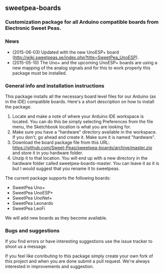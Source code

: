 ## sweetpea-boards

### Customization package for all Arduino compatible boards from Electronic Sweet Peas.

### News

 * (2015-06-03) Updated with the new UnoESP+ board (http://wiki.sweetpeas.se/index.php?title=SweetPea_UnoESP).
 * (2015-05-10) The Uno+ and the upcoming UnoESP+ boards are using a new mapping of the analog signals and for this to work properly this package must be installed.

### General info and installation instructions

This package installs all the necessary board level files for our Arduino (as in the IDE) compatible boards. Here's a short description on how to install the package.

1. Locate and make a note of where your Arduino IDE workspace is located. You can do this be simply selecting Preferences from the file menu, the Sketchbook location is what you are looking for.
2. Make sure you have a "hardware" directory available in the workspace. If you don't, go ahead and create it. Make sure it is named "hardware".
3. Download the board package file from this URL: https://github.com/Sweet-Peas/sweetpea-boards/archive/master.zip and store it in you hardware folder.
4. Unzip it to that location. You will end up with a new directory in the hardware folder called sweetpea-boards-master. You can leave it as it is but I would suggest that you rename it to sweetpeas.

The current package supports the following boards:

 * SweetPea Uno+
 * SweetPea UnoESP+
 * SweetPea UnoNet+
 * SweetPea Leonardo
 * SweetPea LeoFi

We will add new boards as they become available.

### Bugs and suggestions

If you find errors or have interesting suggestions use the issue tracker to shoot us a message.

If you feel like conributing to this package simply create your own fork of this project and when you are done submit a pull request. We're always interested in improvements and suggestion.

